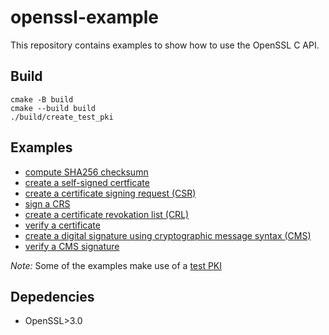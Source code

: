 # openssl-example

This repository contains examples to show how to use the OpenSSL C API.

## Build

```
cmake -B build
cmake --build build
./build/create_test_pki
```

## Examples

- [compute SHA256 checksumn](doc/sha256.md)
- [create a self-signed certficate](doc/self_signed.md)
- [create a certificate signing request (CSR)](doc/create_csr.md)
- [sign a CRS](doc/sign_csr.md)
- [create a certificate revokation list (CRL)](doc/create_crl.md)
- [verify a certificate](doc/verify_cert.md)
- [create a digital signature using cryptographic message syntax (CMS)](doc/cms_sign.md)
- [verify a CMS signature](doc/cms_verfy.md)

_Note:_ Some of the examples make use of a [test PKI](doc/test_pki.md)

## Depedencies

- OpenSSL>3.0


